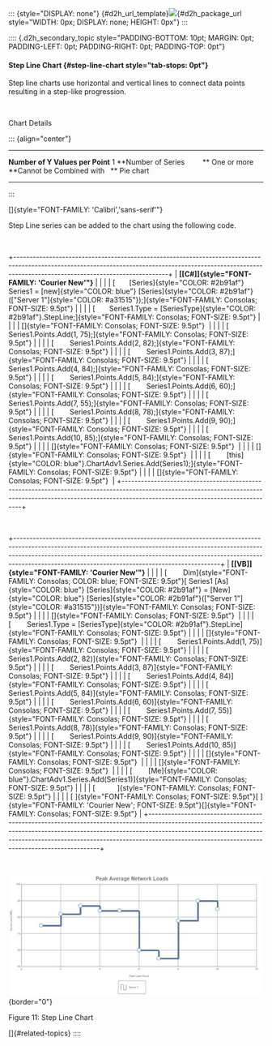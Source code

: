 ::: {style="DISPLAY: none"}
[](ms-xhelp:///?Id=d2h_url_template){#d2h_url_template}![](!package_url!){#d2h_package_url style="WIDTH: 0px; DISPLAY: none; HEIGHT: 0px"}
:::

:::: {.d2h_secondary_topic style="PADDING-BOTTOM: 10pt; MARGIN: 0pt; PADDING-LEFT: 0pt; PADDING-RIGHT: 0pt; PADDING-TOP: 0pt"}
#### Step Line Chart {#step-line-chart style="tab-stops: 0pt"}

Step line charts use horizontal and vertical lines to connect data points resulting in a step-like progression.

 

Chart Details

::: {align="center"}
  ---------------------------------- -------------
  **Number of Y Values per Point**   1
  **Number of Series         **      One or more
  **Cannot be Combined with   **     Pie chart
  ---------------------------------- -------------
:::

[]{style="FONT-FAMILY: 'Calibri','sans-serif'"} 

Step Line series can be added to the chart using the following code.

 

+-----------------------------------------------------------------------------------------------------------------------------------------------------------------------------------------------------------+
| **[\[C#\]]{style="FONT-FAMILY: 'Courier New'"}**                                                                                                                                                          |
|                                                                                                                                                                                                           |
| [       [Series]{style="COLOR: #2b91af"} Series1 = [new]{style="COLOR: blue"} [Series]{style="COLOR: #2b91af"}([\"Server 1\"]{style="COLOR: #a31515"});]{style="FONT-FAMILY: Consolas; FONT-SIZE: 9.5pt"} |
|                                                                                                                                                                                                           |
| [       Series1.Type = [SeriesType]{style="COLOR: #2b91af"}.StepLine;]{style="FONT-FAMILY: Consolas; FONT-SIZE: 9.5pt"}                                                                                   |
|                                                                                                                                                                                                           |
| []{style="FONT-FAMILY: Consolas; FONT-SIZE: 9.5pt"}                                                                                                                                                       |
|                                                                                                                                                                                                           |
| [        Series1.Points.Add(1, 75);]{style="FONT-FAMILY: Consolas; FONT-SIZE: 9.5pt"}                                                                                                                     |
|                                                                                                                                                                                                           |
| [        Series1.Points.Add(2, 82);]{style="FONT-FAMILY: Consolas; FONT-SIZE: 9.5pt"}                                                                                                                     |
|                                                                                                                                                                                                           |
| [        Series1.Points.Add(3, 87);]{style="FONT-FAMILY: Consolas; FONT-SIZE: 9.5pt"}                                                                                                                     |
|                                                                                                                                                                                                           |
| [        Series1.Points.Add(4, 84);]{style="FONT-FAMILY: Consolas; FONT-SIZE: 9.5pt"}                                                                                                                     |
|                                                                                                                                                                                                           |
| [        Series1.Points.Add(5, 84);]{style="FONT-FAMILY: Consolas; FONT-SIZE: 9.5pt"}                                                                                                                     |
|                                                                                                                                                                                                           |
| [        Series1.Points.Add(6, 60);]{style="FONT-FAMILY: Consolas; FONT-SIZE: 9.5pt"}                                                                                                                     |
|                                                                                                                                                                                                           |
| [        Series1.Points.Add(7, 55);]{style="FONT-FAMILY: Consolas; FONT-SIZE: 9.5pt"}                                                                                                                     |
|                                                                                                                                                                                                           |
| [        Series1.Points.Add(8, 78);]{style="FONT-FAMILY: Consolas; FONT-SIZE: 9.5pt"}                                                                                                                     |
|                                                                                                                                                                                                           |
| [        Series1.Points.Add(9, 90);]{style="FONT-FAMILY: Consolas; FONT-SIZE: 9.5pt"}                                                                                                                     |
|                                                                                                                                                                                                           |
| [        Series1.Points.Add(10, 85);]{style="FONT-FAMILY: Consolas; FONT-SIZE: 9.5pt"}                                                                                                                    |
|                                                                                                                                                                                                           |
| []{style="FONT-FAMILY: Consolas; FONT-SIZE: 9.5pt"}                                                                                                                                                       |
|                                                                                                                                                                                                           |
| []{style="FONT-FAMILY: Consolas; FONT-SIZE: 9.5pt"}                                                                                                                                                       |
|                                                                                                                                                                                                           |
| [        [this]{style="COLOR: blue"}.ChartAdv1.Series.Add(Series1);]{style="FONT-FAMILY: Consolas; FONT-SIZE: 9.5pt"}                                                                                     |
|                                                                                                                                                                                                           |
| []{style="FONT-FAMILY: Consolas; FONT-SIZE: 9.5pt"}                                                                                                                                                       |
+-----------------------------------------------------------------------------------------------------------------------------------------------------------------------------------------------------------+

 

+---------------------------------------------------------------------------------------------------------------------------------------------------------------------------------------------------------------------------------------------------------------------------------------------------------+
| **[\[VB\]]{style="FONT-FAMILY: 'Courier New'"}**                                                                                                                                                                                                                                                        |
|                                                                                                                                                                                                                                                                                                         |
| [        Dim]{style="FONT-FAMILY: Consolas; COLOR: blue; FONT-SIZE: 9.5pt"}[ Series1 [As]{style="COLOR: blue"} [Series]{style="COLOR: #2b91af"} = [New]{style="COLOR: blue"} [Series]{style="COLOR: #2b91af"}([\"Server 1\"]{style="COLOR: #a31515"})]{style="FONT-FAMILY: Consolas; FONT-SIZE: 9.5pt"} |
|                                                                                                                                                                                                                                                                                                         |
| []{style="FONT-FAMILY: Consolas; FONT-SIZE: 9.5pt"}                                                                                                                                                                                                                                                     |
|                                                                                                                                                                                                                                                                                                         |
| [        Series1.Type = [SeriesType]{style="COLOR: #2b91af"}.StepLine]{style="FONT-FAMILY: Consolas; FONT-SIZE: 9.5pt"}                                                                                                                                                                                 |
|                                                                                                                                                                                                                                                                                                         |
| []{style="FONT-FAMILY: Consolas; FONT-SIZE: 9.5pt"}                                                                                                                                                                                                                                                     |
|                                                                                                                                                                                                                                                                                                         |
| [        Series1.Points.Add(1, 75)]{style="FONT-FAMILY: Consolas; FONT-SIZE: 9.5pt"}                                                                                                                                                                                                                    |
|                                                                                                                                                                                                                                                                                                         |
| [        Series1.Points.Add(2, 82)]{style="FONT-FAMILY: Consolas; FONT-SIZE: 9.5pt"}                                                                                                                                                                                                                    |
|                                                                                                                                                                                                                                                                                                         |
| [        Series1.Points.Add(3, 87)]{style="FONT-FAMILY: Consolas; FONT-SIZE: 9.5pt"}                                                                                                                                                                                                                    |
|                                                                                                                                                                                                                                                                                                         |
| [        Series1.Points.Add(4, 84)]{style="FONT-FAMILY: Consolas; FONT-SIZE: 9.5pt"}                                                                                                                                                                                                                    |
|                                                                                                                                                                                                                                                                                                         |
| [        Series1.Points.Add(5, 84)]{style="FONT-FAMILY: Consolas; FONT-SIZE: 9.5pt"}                                                                                                                                                                                                                    |
|                                                                                                                                                                                                                                                                                                         |
| [        Series1.Points.Add(6, 60)]{style="FONT-FAMILY: Consolas; FONT-SIZE: 9.5pt"}                                                                                                                                                                                                                    |
|                                                                                                                                                                                                                                                                                                         |
| [        Series1.Points.Add(7, 55)]{style="FONT-FAMILY: Consolas; FONT-SIZE: 9.5pt"}                                                                                                                                                                                                                    |
|                                                                                                                                                                                                                                                                                                         |
| [        Series1.Points.Add(8, 78)]{style="FONT-FAMILY: Consolas; FONT-SIZE: 9.5pt"}                                                                                                                                                                                                                    |
|                                                                                                                                                                                                                                                                                                         |
| [        Series1.Points.Add(9, 90)]{style="FONT-FAMILY: Consolas; FONT-SIZE: 9.5pt"}                                                                                                                                                                                                                    |
|                                                                                                                                                                                                                                                                                                         |
| [        Series1.Points.Add(10, 85)]{style="FONT-FAMILY: Consolas; FONT-SIZE: 9.5pt"}                                                                                                                                                                                                                   |
|                                                                                                                                                                                                                                                                                                         |
| []{style="FONT-FAMILY: Consolas; FONT-SIZE: 9.5pt"}                                                                                                                                                                                                                                                     |
|                                                                                                                                                                                                                                                                                                         |
| []{style="FONT-FAMILY: Consolas; FONT-SIZE: 9.5pt"}                                                                                                                                                                                                                                                     |
|                                                                                                                                                                                                                                                                                                         |
| [        [Me]{style="COLOR: blue"}.ChartAdv1.Series.Add(Series1)]{style="FONT-FAMILY: Consolas; FONT-SIZE: 9.5pt"}                                                                                                                                                                                      |
|                                                                                                                                                                                                                                                                                                         |
| [           ]{style="FONT-FAMILY: Consolas; FONT-SIZE: 9.5pt"}                                                                                                                                                                                                                                          |
|                                                                                                                                                                                                                                                                                                         |
| [ ]{style="FONT-FAMILY: Consolas; FONT-SIZE: 9.5pt"}[ ]{style="FONT-FAMILY: 'Courier New'; FONT-SIZE: 9.5pt"}[]{style="FONT-FAMILY: Consolas; FONT-SIZE: 9.5pt"}                                                                                                                                        |
+---------------------------------------------------------------------------------------------------------------------------------------------------------------------------------------------------------------------------------------------------------------------------------------------------------+

 

![Description: C:\\Users\\rubyp\\AppData\\Local\\Temp\\Rar\$DI24.552\\Stepline.png](ImagesExt/image113_19.jpg){border="0"}

Figure 11: Step Line Chart

[]{#related-topics}
::::

